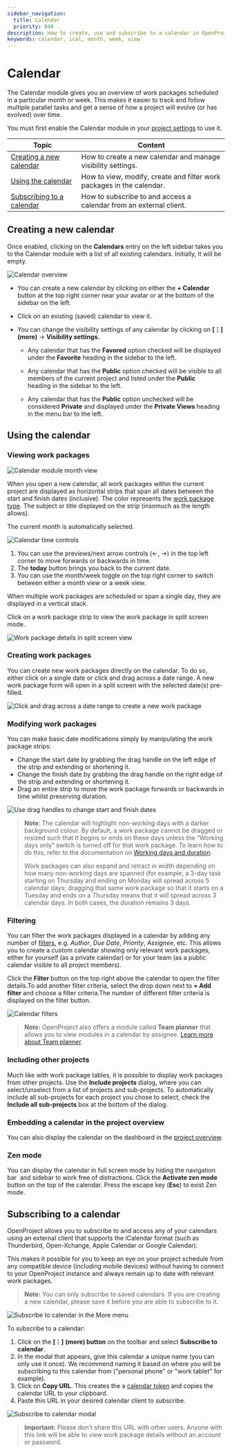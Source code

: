 ```yaml
---
sidebar_navigation:
  title: Calendar
  priority: 840
description: How to create, use and subscribe to a calendar in OpenProject.
keywords: calendar, ical, month, week, view
---
```



# Calendar

The Calendar module gives you an overview of work packages scheduled in a particular month or week. This makes it easier to track and follow multiple parallel tasks and get a sense of how a project will evolve (or has evolved) over time.

You must first enable the Calendar module in your [project settings](../projects/project-settings/ "Link to documentation on project settings") to use it.

| Topic                                                        | Content                                               |
| ------------------------------------------------------------ | ----------------------------------------------------- |
| [Creating a new calendar](#creating-a-new-calendar)          | How to create a new calendar and manage visibility settings. |
| [Using the calendar](#using-the-calendar)                    | How to view, modify, create and filter work packages in the calendar. |
| [Subscribing to a calendar](#subscribing-to-a-calendar)      | How to subscribe to and access a calendar from an external client.      |


## Creating a new calendar

Once enabled, clicking on the **Calendars** entry on the left sidebar takes you to the Calendar module with a list of all existing calendars. Initially, it will be empty.

![Calendar overview](calendar-overview.png)

- You can create a new calendar by clicking on either the **+ Calendar** button at the top right corner near your avatar or at the bottom of the sidebar on the left.
  
- Click on an existing (saved) calendar to view it.
  
- You can change the visibility settings of any calendar by clicking on **[⋮] (more)** -> **Visibility settings.**
  
    - Any calendar that has the **Favored** option checked will be displayed under the **Favorite** heading in the sidebar to the left.
      
    - Any calendar that has the **Public** option checked will be visible to all members of the current project and listed under the **Public** heading in the sidebar to the left.
      
    - Any calendar that has the **Public** option unchecked will be considered **Private** and displayed under the **Private Views** heading in the menu bar to the left.
      

## Using the calendar

### Viewing work packages

![Calendar module month view](calendar-month.png)

When you open a new calendar, all work packages within the current project are displayed as horizontal strips that span all dates between the start and finish dates (inclusive). The color represents the [work package type](../../system-admin-guide/manage-work-packages/work-package-types). The subject or title displayed on the strip (insomuch as the length allows).

The current month is automatically selected. 

![Calendar time controls](Calendar-timeControls.png)

1. You can use the previews/next arrow controls (←, →) in the top left corner to move forwards or backwards in time. 
2. The **today** button brings you back to the current date.
3. You can use the month/week toggle on the top right corner to switch between either a month view or a week view. 

When multiple work packages are scheduled or span a single day, they are displayed in a vertical stack.

Click on a work package strip to view the work package in split screen mode.

![Work package details in split screen view](calendar-splitScreen.png)

### Creating work packages

You can create new work packages directly on the calendar. To do so, either click on a single date or click and drag across a date range. A new work package form will open in a split screen with the selected date(s) pre-filled.

![Click and drag across a date range to create a new work package](calendar-newWorkPackage.png)

### Modifying work packages

You can make basic date modifications simply by manipulating the work package strips:

- Change the start date by grabbing the drag handle on the left edge of the strip and extending or shortening it.
- Change the finish date by grabbing the drag handle on the right edge of the strip and extending or shortening it.
- Drag an entire strip to move the work package forwards or backwards in time whilst preserving duration.

![Use drag handles to change start and finish dates](Calendar-dragHandle-modifyDate.png)

> **Note**: The calendar will highlight non-working days with a darker background colour. By default, a work package cannot be dragged or resized such that it begins or ends on these days unless the “Working days only” switch is turned off for that work package. To learn how to do this, refer to the documentation on [Working days and duration](../work-packages/set-change-dates/#working-days-and-duration).
>
> Work packages can also expand and retract in width depending on how many non-working days are spanned (for example, a 3-day task starting on Thursday and ending on Monday will spread across 5 calendar days; dragging that same work package so that it starts on a Tuesday and ends on a Thursday means that it will spread across 3 calendar days. In both cases, the duration remains 3 days.

### Filtering

You can filter the work packages displayed in a calendar by adding any number of [filters](../work-packages/work-package-table-configuration/#filter-work-packages "Learn more about work package filters"), e.g. *Author*, *Due Date*, *Priority*, *Assignee*, etc. This allows you to create a custom calendar showing only relevant work packages, either for yourself (as a private calendar) or for your team (as a public calendar visible to all project members).

Click the **Filter** button on the top right above the calendar to open the filter details.To add another filter criteria, select the drop down next to **+ Add filter** and choose a filter criteria.The number of different filter criteria is displayed on the filter button.

![Calendar filters](calendarFilters.png)

> **Note:** OpenProject also offers a module called **Team planner** that allows you to view modules in a calendar by assignee. [Learn more about Team planner](../team-planner "Documentation about Team planner").

### Including other projects

Much like with work package tables, it is possible to display work packages from other projects. Use the **Include projects** dialog, where you can select/unselect from a list of projects and sub-projects. To automatically include all sub-projects for each project you chose to select, check the **Include all sub-projects** box at the bottom of the dialog.

### Embedding a calendar in the project overview

You can also display the calendar on the dashboard in the [project overview](../project-overview/#calendar-widget).

### Zen mode

You can display the calendar in full screen mode by hiding the navigation bar  and sidebar to work free of distractions. Click the **Activate zen mode** button on the top of the calendar. Press the escape key (**Esc**) to exist Zen mode.

## Subscribing to a calendar

OpenProject allows you to subscribe to and access any of your calendars using an external client that supports the iCalendar format (such as Thunderbird, Open-Xchange, Apple Calendar or Google Calendar).

This makes it possible for you to keep an eye on your project schedule from any compatible device (including mobile devices) without having to connect to your OpenProject instance and always remain up to date with relevant work packages.

> **Note:** You can only subscribe to saved calendars. If you are creating a new calendar, please save it before you are able to subscribe to it.

![Subscribe to calendar in the More menu](subscribeToCalendar.png)

To subscribe to a calendar:

1.  Click on the **[⋮]** **(more) button** on the toolbar and select **Subscribe to calendar**.
2.  In the modal that appears, give this calendar a unique name (you can only use it once). We recommend naming it based on where you will be subscribing to this calendar from ("personal phone" or "work tablet" for example).  
3.  Click on **Copy URL**. This creates the a [calendar token](../../getting-started/my-account/#access-tokens) and copies the calendar URL to your clipboard.
4.  Paste this URL in your desired calendar client to subscribe.

![Subscribe to calendar modal](subscribeToCalendar-modal.png)

> **Important:** Please don't share this URL with other users. Anyone with this link will be able to view work package details without an account or password.
